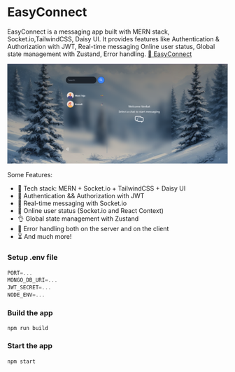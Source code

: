# EasyConnect 

EasyConnect is a messaging app built with MERN stack, Socket.io,TailwindCSS, Daisy UI. It provides features like Authentication & Authorization with JWT, Real-time messaging Online user status, Global state management with Zustand, Error handling.
[🔗 EasyConnect ](https://easy-connect-i6bm.onrender.com)

![Demo App](frontend/public/image.png)



Some Features:

-   🌟 Tech stack: MERN + Socket.io + TailwindCSS + Daisy UI
-   🎃 Authentication && Authorization with JWT
-   👾 Real-time messaging with Socket.io
-   🚀 Online user status (Socket.io and React Context)
-   👌 Global state management with Zustand
-   🐞 Error handling both on the server and on the client
-   ⏳ And much more!

### Setup .env file

```js
PORT=...
MONGO_DB_URI=...
JWT_SECRET=...
NODE_ENV=...
```

### Build the app

```shell
npm run build
```

### Start the app

```shell
npm start
```
